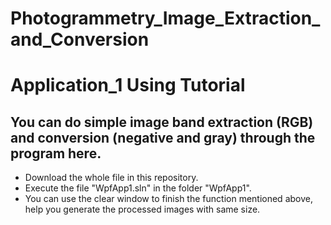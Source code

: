 # Photogrammetry_Image_Extraction_and_Conversion
# Application_1 Using Tutorial
## You can do simple image band extraction (RGB) and conversion (negative and gray) through the program here.
* Download the whole file in this repository.
* Execute the file "WpfApp1.sln" in the folder "WpfApp1".
* You can use the clear window to finish the function mentioned above, help you generate the processed images with same size.
